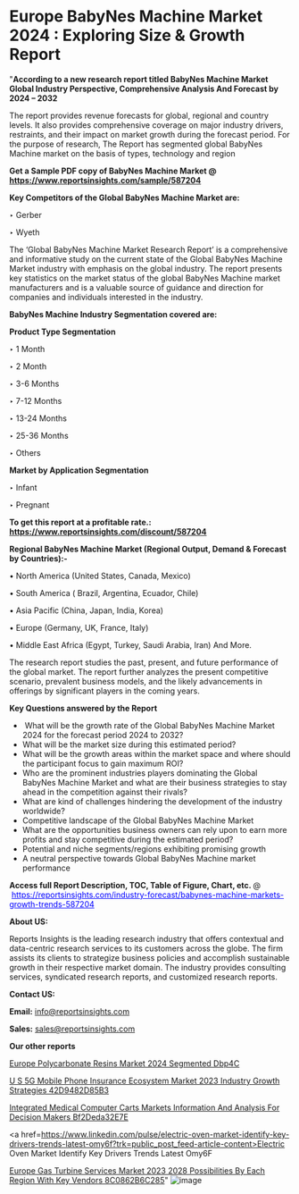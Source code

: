 # Europe BabyNes Machine Market 2024 : Exploring Size & Growth Report

 "<strong>According to a new research report titled BabyNes Machine Market Global Industry Perspective, Comprehensive Analysis And Forecast by 2024 – 2032</strong>

The report provides revenue forecasts for global, regional and country levels. It also provides comprehensive coverage on major industry drivers, restraints, and their impact on market growth during the forecast period. For the purpose of research, The Report has segmented global BabyNes Machine market on the basis of types, technology and region

<strong>Get a Sample PDF copy of BabyNes Machine Market </strong><strong>@<a href=https://www.reportsinsights.com/sample/587204 style=color:#0000ff;> https://www.reportsinsights.com/sample/587204</a></strong></font>

<strong>Key Competitors of the Global BabyNes Machine Market are:</strong>

‣ Gerber


‣ Wyeth

The ‘Global BabyNes Machine Market Research Report’ is a comprehensive and informative study on the current state of the Global BabyNes Machine Market industry with emphasis on the global industry. The report presents key statistics on the market status of the global BabyNes Machine market manufacturers and is a valuable source of guidance and direction for companies and individuals interested in the industry.

<strong>BabyNes Machine Industry Segmentation covered are:</strong>

<strong>Product Type Segmentation</strong>

‣    1 Month


‣ 2 Month


‣ 3-6 Months


‣ 7-12 Months


‣ 13-24 Months


‣ 25-36 Months


‣ Others

<strong>Market by Application Segmentation</strong>

‣   Infant


‣ Pregnant

<strong>To get this report at a profitable rate.: <a href=https://www.reportsinsights.com/discount/587204 style=color:#0000ff;>https://www.reportsinsights.com/discount/587204</a></strong></font>

<strong>Regional BabyNes Machine Market (Regional Output, Demand &amp; Forecast by Countries):-</strong>

• North America (United States, Canada, Mexico)

• South America ( Brazil, Argentina, Ecuador, Chile)

• Asia Pacific (China, Japan, India, Korea)

• Europe (Germany, UK, France, Italy)

• Middle East Africa (Egypt, Turkey, Saudi Arabia, Iran) And More.

The research report studies the past, present, and future performance of the global market. The report further analyzes the present competitive scenario, prevalent business models, and the likely advancements in offerings by significant players in the coming years.

<strong>Key Questions answered by the Report</strong>
<ul>
  <li> What will be the growth rate of the Global BabyNes Machine Market 2024 for the forecast period 2024 to 2032?</li>
  <li>What will be the market size during this estimated period?</li>
  <li>What will be the growth areas within the market space and where should the participant focus to gain maximum ROI?</li>
  <li>Who are the prominent industries players dominating the Global BabyNes Machine Market and what are their business strategies to stay ahead in the competition against their rivals?</li>
  <li>What are kind of challenges hindering the development of the industry worldwide?</li>
  <li>Competitive landscape of the Global BabyNes Machine Market</li>
  <li>What are the opportunities business owners can rely upon to earn more profits and stay competitive during the estimated period?</li>
  <li>Potential and niche segments/regions exhibiting promising growth</li>
  <li>A neutral perspective towards Global BabyNes Machine market performance</li>
</ul>
<strong>Access full Report Description, TOC, Table of Figure, Chart, etc. </strong>@  <a href=https://reportsinsights.com/industry-forecast/babynes-machine-markets-growth-trends-587204 style=color:#0000ff;>https://reportsinsights.com/industry-forecast/babynes-machine-markets-growth-trends-587204</a></font>

<strong><strong>About US</strong>:</strong>

Reports Insights is the leading research industry that offers contextual and data-centric research services to its customers across the globe. The firm assists its clients to strategize business policies and accomplish sustainable growth in their respective market domain. The industry provides consulting services, syndicated research reports, and customized research reports.

<strong>Contact US:</strong>

<p class=""""><b>Email:</b> <a href=mailto:info@reportsinsights.com>info@reportsinsights.com</a></p>
<p class=""""><b>Sales:</b> <a href=mailto:sales@reportsinsights.com>sales@reportsinsights.com</a></p>

<strong>Our other reports</strong>

<a href=https://www.linkedin.com/pulse/europe-polycarbonate-resins-market-2024-segmented-dbp4c/>Europe Polycarbonate Resins Market 2024 Segmented Dbp4C</a>

<a href=https://medium.com/@shreyaw909/u-s-5g-mobile-phone-insurance-ecosystem-market-2023-industry-growth-strategies-42d9482d85b3>U S 5G Mobile Phone Insurance Ecosystem Market 2023 Industry Growth Strategies 42D9482D85B3</a>

<a href=https://medium.com/@d7298290/integrated-medical-computer-carts-markets-information-and-analysis-for-decision-makers-bf2deda32e7e>Integrated Medical Computer Carts Markets Information And Analysis For Decision Makers Bf2Deda32E7E</a>

<a href=https://www.linkedin.com/pulse/electric-oven-market-identify-key-drivers-trends-latest-omy6f?trk=public_post_feed-article-content>Electric Oven Market Identify Key Drivers Trends Latest Omy6F</a>

<a href=https://medium.com/@reportsinsights23/europe-gas-turbine-services-market-2023-2028-possibilities-by-each-region-with-key-vendors-8c0862b6c285>Europe Gas Turbine Services Market 2023 2028 Possibilities By Each Region With Key Vendors 8C0862B6C285</a>"
![image](https://github.com/daminid12/RImarketresearch/assets/158430485/f990a08b-a801-4c0a-a443-468dab799f30)
